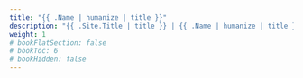 ```yaml
---
title: "{{ .Name | humanize | title }}"
description: "{{ .Site.Title | title }} | {{ .Name | humanize | title }}"
weight: 1
# bookFlatSection: false
# bookToc: 6
# bookHidden: false
---
```

